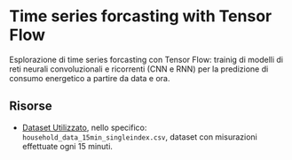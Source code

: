 # Time series forcasting with Tensor Flow

Esplorazione di time series forcasting con Tensor Flow: trainig di modelli di reti neurali convoluzionali e ricorrenti (CNN e RNN) per la predizione di consumo energetico a partire da data e ora.

## Risorse

- [Dataset Utilizzato](https://data.open-power-system-data.org/household_data/opsd-household_data-2020-04-15.zip), nello specifico: `household_data_15min_singleindex.csv`, dataset con misurazioni effettuate ogni 15 minuti.

